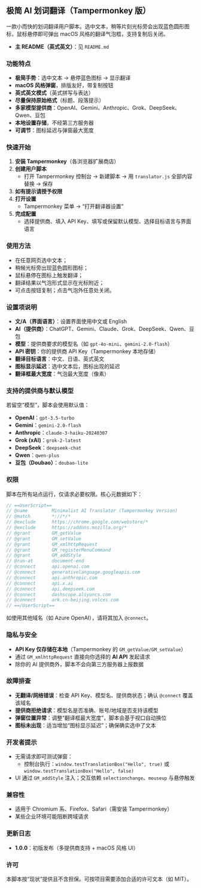 ## 极简 AI 划词翻译（Tampermonkey 版）

一款小而快的划词翻译用户脚本。选中文本，稍等片刻光标旁会出现蓝色圆形图标，鼠标悬停即可弹出 macOS 风格的翻译气泡框，支持复制后关闭。

- **主 README（英式英文）**：见 `README.md`

### 功能特点

- **极简手势**：选中文本 → 悬停蓝色图标 → 显示翻译
- **macOS 风格弹窗**，排版友好，带复制按钮
- **英式英文模式**（英式拼写与表达）
- **尽量保持原始格式**（标题、段落提示）
- **多家模型提供商**：OpenAI、Gemini、Anthropic、Grok、DeepSeek、Qwen、豆包
- **本地设置存储**，不经第三方服务器
- **可调节**：图标延迟与弹窗最大宽度

### 快速开始

1. **安装 Tampermonkey**（各浏览器扩展商店）
2. **创建用户脚本**
   - 打开 Tampermonkey 控制台 → 新建脚本 → 用 `translator.js` 全部内容替换 → 保存
3. **如有提示请授予权限**
4. **打开设置**
   - Tampermonkey 菜单 → “打开翻译器设置”
5. **完成配置**
   - 选择提供商、填入 API Key、填写或保留默认模型、选择目标语言与界面语言

### 使用方法

- 在任意网页选中文本；
- 稍候光标旁出现蓝色圆形图标；
- 鼠标悬停在图标上触发翻译；
- 翻译结果以气泡形式显示在光标附近；
- 可点击按钮复制；点击气泡外任意处关闭。

### 设置项说明

- **文/A（界面语言）**：设置界面使用中文或 English
- **AI（提供商）**：ChatGPT、Gemini、Claude、Grok、DeepSeek、Qwen、豆包
- **模型**：提供商要求的模型名（如 `gpt-4o-mini`、`gemini-2.0-flash`）
- **API 密钥**：你的提供商 API Key（Tampermonkey 本地存储）
- **翻译目标语言**：中文、日语、英式英文
- **图标显示延迟**：选中文本后，图标出现的延迟
- **翻译框最大宽度**：气泡最大宽度（像素）

### 支持的提供商与默认模型

若留空“模型”，脚本会使用默认值：

- **OpenAI**：`gpt-3.5-turbo`
- **Gemini**：`gemini-2.0-flash`
- **Anthropic**：`claude-3-haiku-20240307`
- **Grok (xAI)**：`grok-2-latest`
- **DeepSeek**：`deepseek-chat`
- **Qwen**：`qwen-plus`
- **豆包（Doubao）**：`doubao-lite`

### 权限

脚本在所有站点运行，仅请求必要权限。核心元数据如下：

```1:23:translator.js
// ==UserScript==
// @name         Minimalist AI Translator (Tampermonkey Version)
// @match        *://*/*
// @exclude      https://chrome.google.com/webstore/*
// @exclude      https://addons.mozilla.org/*
// @grant        GM_getValue
// @grant        GM_setValue
// @grant        GM_xmlhttpRequest
// @grant        GM_registerMenuCommand
// @grant        GM_addStyle
// @run-at       document-end
// @connect      api.openai.com
// @connect      generativelanguage.googleapis.com
// @connect      api.anthropic.com
// @connect      api.x.ai
// @connect      api.deepseek.com
// @connect      dashscope.aliyuncs.com
// @connect      ark.cn-beijing.volces.com
// ==/UserScript==
```

如使用其他域名（如 Azure OpenAI），请将其加入 `@connect`。

### 隐私与安全

- **API Key 仅存储在本地**（Tampermonkey 的 `GM_getValue/GM_setValue`）
- 通过 `GM_xmlhttpRequest` 直接向你选择的 **AI API** 发起请求
- 除你的 AI 提供商外，脚本不会向第三方服务器上报数据

### 故障排查

- **无翻译/网络错误**：检查 API Key、模型名、提供商状态；确认 `@connect` 覆盖该域名
- **提供商拒绝请求**：模型名是否准确、账号/地域是否支持该模型
- **弹窗位置异常**：调整“翻译框最大宽度”，脚本会基于视口自动换位
- **图标未出现**：适当增加“图标显示延迟”；确保确实选中了文本

### 开发者提示

- 无需请求即可测试弹窗：
  - 控制台执行：`window.testTranslationBox("Hello", true)` 或 `window.testTranslationBox("Hello", false)`
- UI 通过 `GM_addStyle` 注入；交互依赖 `selectionchange`、`mouseup` 与悬停触发

### 兼容性

- 适用于 Chromium 系、Firefox、Safari（需安装 Tampermonkey）
- 某些企业环境可能阻断跨域请求

### 更新日志

- **1.0.0**：初版发布（多提供商支持 + macOS 风格 UI）

### 许可

本脚本按“现状”提供且不含担保。可按项目需要添加合适的许可文本（如 MIT）。
